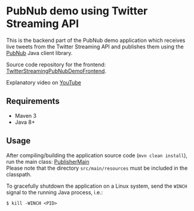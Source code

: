 # PubNub demo using Twitter Streaming API

This is the backend part of the PubNub demo application which receives live tweets from the
Twitter Streaming API and publishes them using the [PubNub](https://www.pubnub.com/) Java client library.  
  
Source code repository for the frontend:
[TwitterStreamingPubNubDemoFrontend](https://github.com/VictorGil/TwitterStreamingPubNubDemoFrontend).  
  
Explanatory video on [YouTube](https://youtu.be/A0QXLJFLzm4)  

## Requirements

 - Maven 3  
 - Java 8+  

## Usage

After compiling/building the application source code (`mvn clean install`), run the main class: 
[PublisherMain](https://github.com/VictorGil/TwitterStreamingPubNubDemoBackend/blob/master/src/main/java/net/devaction/pubnubdemo/main/PublisherMain.java)  
Please note that the directory `src/main/resources` must be included in the classpath.  
  
To gracefully shutdown the application on a Linux system, send the `WINCH` signal to the running Java process, i.e.:
```
$ kill -WINCH <PID>
```
